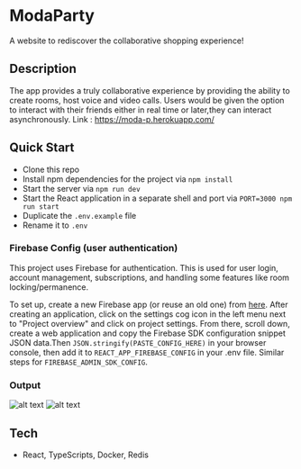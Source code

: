 # ModaParty


A website to rediscover the collaborative shopping experience!

## Description

The app provides a truly collaborative experience by providing the ability to create rooms, host voice and video calls.
Users would be given the option to interact with their friends either in real time or later,they can interact asynchronously.
Link : https://moda-p.herokuapp.com/

## Quick Start

- Clone this repo
- Install npm dependencies for the project via `npm install`
- Start the server via `npm run dev`
- Start the React application in a separate shell and port via `PORT=3000 npm run start`
- Duplicate the `.env.example` file
- Rename it to `.env`



### Firebase Config (user authentication)

This project uses Firebase for authentication. This is used for user login, account management, subscriptions, and handling some features like room locking/permanence.

To set up, create a new Firebase app (or reuse an old one) from [here](https://console.firebase.google.com/). After creating an application, click on the settings cog icon in the left menu next to "Project overview" and click on project settings. From there, scroll down, create a web application and copy the Firebase SDK configuration snippet JSON data.Then `JSON.stringify(PASTE_CONFIG_HERE)` in your browser console, then add it to `REACT_APP_FIREBASE_CONFIG` in your .env file.
Similar steps for `FIREBASE_ADMIN_SDK_CONFIG`.

### Output
![alt text](https://github.com/pracvp/Moda/blob/main/ss3.png)
![alt text](https://github.com/pracvp/Moda/blob/main/ss2.png)


## Tech
- React, TypeScripts, Docker, Redis
